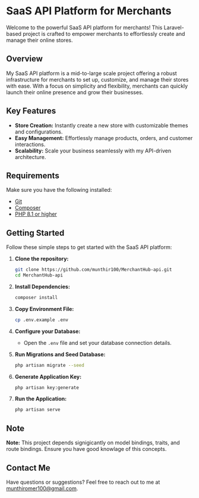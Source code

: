 # SaaS API Platform for Merchants

Welcome to the powerful SaaS API platform for merchants! This Laravel-based project is crafted to empower merchants to effortlessly create and manage their online stores.

## Overview

My SaaS API platform is a mid-to-large scale project offering a robust infrastructure for merchants to set up, customize, and manage their stores with ease. With a focus on simplicity and flexibility, merchants can quickly launch their online presence and grow their businesses.

## Key Features

- **Store Creation:** Instantly create a new store with customizable themes and configurations.
- **Easy Management:** Effortlessly manage products, orders, and customer interactions.
- **Scalability:** Scale your business seamlessly with my API-driven architecture.

## Requirements

Make sure you have the following installed:

- [Git](https://git-scm.com/)
- [Composer](https://getcomposer.org/)
- [PHP 8.1 or higher](https://www.php.net/)

## Getting Started

Follow these simple steps to get started with the SaaS API platform:

1. **Clone the repository:**
   ```bash
   git clone https://github.com/munthir100/MerchantHub-api.git
   cd MerchantHub-api
   ```

2. **Install Dependencies:**
   ```bash
   composer install
   ```

3. **Copy Environment File:**
   ```bash
   cp .env.example .env
   ```

4. **Configure your Database:**
   - Open the `.env` file and set your database connection details.

5. **Run Migrations and Seed Database:**
   ```bash
   php artisan migrate --seed
   ```

6. **Generate Application Key:**
   ```bash
   php artisan key:generate
   ```

7. **Run the Application:**
   ```bash
   php artisan serve
   ```

## Note

**Note:** This project depends signigicantly on model bindings, traits, and route bindings. Ensure you have good knowlage of this concepts.

## Contact Me

Have questions or suggestions? Feel free to reach out to me at [munthiromer100@gmail.com](mailto:munthiromer100@gmail.com).